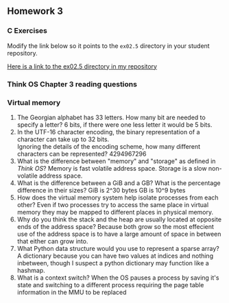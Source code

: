 ## Homework 3

### C Exercises

Modify the link below so it points to the `ex02.5` directory in your
student repository.

[Here is a link to the ex02.5 directory in my repository](https://github.com/TShapinsky/ExercisesInC/tree/master/exercises/ex02.5)

### Think OS Chapter 3 reading questions

### Virtual memory

1) The Georgian alphabet has 33 letters.  How many bit are needed to specify a letter?
6 bits, if there were one less letter it would be 5 bits.
2) In the UTF-16 character encoding, the binary representation of a character can take up to 32 bits.  
Ignoring the details of the encoding scheme, how many different characters can be represented?
4294967296
3) What is the difference between "memory" and "storage" as defined in *Think OS*?
Memory is fast volatile address space. Storage is a slow non-volatile address space.
4) What is the difference between a GiB and a GB?  What is the percentage difference in their sizes?
GiB is 2^30 bytes GB is 10^9 bytes
5) How does the virtual memory system help isolate processes from each other?
Even if two processes try to access the same place in virtual memory they may be mapped to different places in physical memory.
6) Why do you think the stack and the heap are usually located at opposite ends of the address space?
Because both grow so the most effecient use of the address space is to have a large amount of space in between that either can grow into.
7) What Python data structure would you use to represent a sparse array?
A dictionary because you can have two values at indices and nothing inbetween, though I suspect a python dictionary may function like a hashmap.
8) What is a context switch?
When the OS pauses a process by saving it's state and switching to a different process requiring the page table information in the MMU to be replaced
